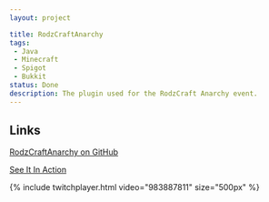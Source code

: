 ```yaml
---
layout: project

title: RodzCraftAnarchy
tags:
 - Java
 - Minecraft
 - Spigot
 - Bukkit
status: Done
description: The plugin used for the RodzCraft Anarchy event.
---
```


## Links

[RodzCraftAnarchy on GitHub](https://github.com/C1200/RodzCraftAnarchy)

[See It In Action](https://www.twitch.tv/videos/983887811)

{% include twitchplayer.html video="983887811" size="500px" %}